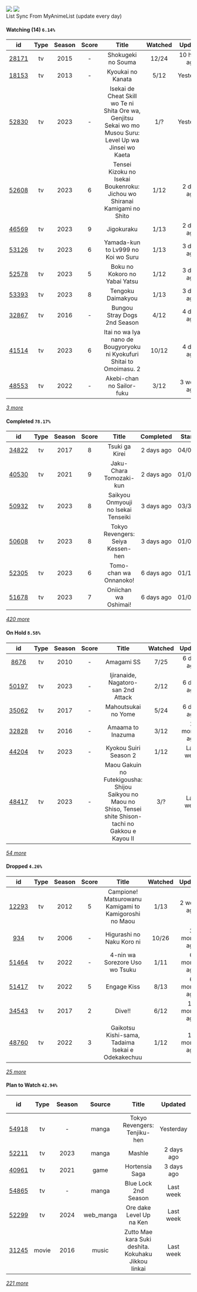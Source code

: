 [![](https://img.shields.io/badge/MyAnimeList-2E51A2?logo=MyAnimeList&logoColor=FFFFFF&style=flat)](https://myanimelist.net/profile/Faelayis)
[![](https://img.shields.io/badge/Anilist-02A9FF?logo=AniList&logoColor=FFFFFF&style=flat)](https://anilist.co/user/Faelayis/)<br>
List Sync From MyAnimeList (update every day)

#### Watching (14) ``6.14%``

|                      id                      | Type | Season | Score |                                                   Title                                                   | Watched |    Updated   | Start Date |
| :------------------------------------------: | :--: | :----: | :---: | :-------------------------------------------------------------------------------------------------------: | :-----: | :----------: | :--------: |
| [28171](https://myanimelist.net/anime/28171) |  tv  |  2015  |   -   |                                             Shokugeki no Souma                                            |  12/24  | 10 hours ago | 04/05/2023 |
| [18153](https://myanimelist.net/anime/18153) |  tv  |  2013  |   -   |                                             Kyoukai no Kanata                                             |   5/12  |   Yesterday  | 05/27/2021 |
| [52830](https://myanimelist.net/anime/52830) |  tv  |  2023  |   -   | Isekai de Cheat Skill wo Te ni Shita Ore wa, Genjitsu Sekai wo mo Musou Suru: Level Up wa Jinsei wo Kaeta |   1/?   |   Yesterday  | 04/04/2023 |
| [52608](https://myanimelist.net/anime/52608) |  tv  |  2023  |   6   |                  Tensei Kizoku no Isekai Boukenroku: Jichou wo Shiranai Kamigami no Shito                 |   1/12  |  2 days ago  | 04/03/2023 |
| [46569](https://myanimelist.net/anime/46569) |  tv  |  2023  |   9   |                                                 Jigokuraku                                                |   1/13  |  2 days ago  | 04/02/2023 |
| [53126](https://myanimelist.net/anime/53126) |  tv  |  2023  |   6   |                                     Yamada-kun to Lv999 no Koi wo Suru                                    |   1/13  |  3 days ago  | 04/02/2023 |
| [52578](https://myanimelist.net/anime/52578) |  tv  |  2023  |   5   |                                       Boku no Kokoro no Yabai Yatsu                                       |   1/12  |  3 days ago  | 04/02/2023 |
| [53393](https://myanimelist.net/anime/53393) |  tv  |  2023  |   8   |                                             Tengoku Daimakyou                                             |   1/13  |  3 days ago  | 04/02/2023 |
| [32867](https://myanimelist.net/anime/32867) |  tv  |  2016  |   -   |                                        Bungou Stray Dogs 2nd Season                                       |   4/12  |  4 days ago  | 10/25/2021 |
| [41514](https://myanimelist.net/anime/41514) |  tv  |  2023  |   6   |                   Itai no wa Iya nano de Bougyoryoku ni Kyokufuri Shitai to Omoimasu. 2                   |  10/12  |  4 days ago  | 01/12/2023 |
| [48553](https://myanimelist.net/anime/48553) |  tv  |  2022  |   -   |                                         Akebi-chan no Sailor-fuku                                         |   3/12  |  3 weeks ago | 03/13/2023 |


*[3 more](https://github.com/Faelayis/MyAnimeList-History/blob/master/List/Anime/watching.md)*

#### Completed ``78.17%``

|                      id                      |   Type  | Season | Score |                                                   Title                                                   |   Completed   | Start Date | Finish Date |
| :------------------------------------------: | :-----: | :----: | :---: | :-------------------------------------------------------------------------------------------------------: | :-----------: | :--------: | :---------: |
| [34822](https://myanimelist.net/anime/34822) |    tv   |  2017  |   8   |                                               Tsuki ga Kirei                                              |   2 days ago  | 04/02/2023 |  04/03/2023 |
| [40530](https://myanimelist.net/anime/40530) |    tv   |  2021  |   9   |                                          Jaku-Chara Tomozaki-kun                                          |   2 days ago  | 01/09/2021 |  04/03/2023 |
| [50932](https://myanimelist.net/anime/50932) |    tv   |  2023  |   8   |                                    Saikyou Onmyouji no Isekai Tenseiki                                    |   3 days ago  | 03/30/2023 |  04/02/2023 |
| [50608](https://myanimelist.net/anime/50608) |    tv   |  2023  |   8   |                                     Tokyo Revengers: Seiya Kessen-hen                                     |   3 days ago  | 01/08/2023 |  04/02/2023 |
| [52305](https://myanimelist.net/anime/52305) |    tv   |  2023  |   6   |                                           Tomo-chan wa Onnanoko!                                          |   6 days ago  | 01/16/2023 |  03/30/2023 |
| [51678](https://myanimelist.net/anime/51678) |    tv   |  2023  |   7   |                                            Oniichan wa Oshimai!                                           |   6 days ago  | 01/05/2023 |  03/30/2023 |


*[420 more](https://github.com/Faelayis/MyAnimeList-History/blob/master/List/Anime/completed.md)*

#### On Hold ``8.58%``

|                      id                      |   Type  | Season | Score |                                                     Title                                                    | Watched |    Updated    | Start Date |
| :------------------------------------------: | :-----: | :----: | :---: | :----------------------------------------------------------------------------------------------------------: | :-----: | :-----------: | :--------: |
|  [8676](https://myanimelist.net/anime/8676)  |    tv   |  2010  |   -   |                                                  Amagami SS                                                  |   7/25  |   6 days ago  | 03/23/2023 |
| [50197](https://myanimelist.net/anime/50197) |    tv   |  2023  |   -   |                                      Ijiranaide, Nagatoro-san 2nd Attack                                     |   2/12  |   6 days ago  | 03/20/2023 |
| [35062](https://myanimelist.net/anime/35062) |    tv   |  2017  |   -   |                                              Mahoutsukai no Yome                                             |   5/24  |   6 days ago  | 03/01/2023 |
| [32828](https://myanimelist.net/anime/32828) |    tv   |  2016  |   -   |                                               Amaama to Inazuma                                              |   3/12  |  2 months ago | 01/12/2023 |
| [44204](https://myanimelist.net/anime/44204) |    tv   |  2023  |   -   |                                             Kyokou Suiri Season 2                                            |   1/12  |   Last week   | 01/09/2023 |
| [48417](https://myanimelist.net/anime/48417) |    tv   |  2023  |   -   | Maou Gakuin no Futekigousha: Shijou Saikyou no Maou no Shiso, Tensei shite Shison-tachi no Gakkou e Kayou II |   3/?   |   Last week   | 01/08/2023 |


*[54 more](https://github.com/Faelayis/MyAnimeList-History/blob/master/List/Anime/on_hold.md)*

#### Dropped ``4.26%``

|                      id                      | Type | Season | Score |                                     Title                                    | Watched |    Updated    | Start Date |
| :------------------------------------------: | :--: | :----: | :---: | :--------------------------------------------------------------------------: | :-----: | :-----------: | :--------: |
| [12293](https://myanimelist.net/anime/12293) |  tv  |  2012  |   5   |             Campione! Matsurowanu Kamigami to Kamigoroshi no Maou            |   1/13  |  2 weeks ago  | 03/20/2023 |
|   [934](https://myanimelist.net/anime/934)   |  tv  |  2006  |   -   |                           Higurashi no Naku Koro ni                          |  10/26  |  3 months ago | 12/23/2022 |
| [51464](https://myanimelist.net/anime/51464) |  tv  |  2022  |   -   |                        4-nin wa Sorezore Uso wo Tsuku                        |   1/11  |  6 months ago | 10/16/2022 |
| [51417](https://myanimelist.net/anime/51417) |  tv  |  2022  |   5   |                                  Engage Kiss                                 |   8/13  |  6 months ago | 07/03/2022 |
| [34543](https://myanimelist.net/anime/34543) |  tv  |  2017  |   2   |                                    Dive!!                                    |   6/12  | 11 months ago | 05/03/2022 |
| [48760](https://myanimelist.net/anime/48760) |  tv  |  2022  |   3   |               Gaikotsu Kishi-sama, Tadaima Isekai e Odekakechuu              |   1/12  | 11 months ago | 04/12/2022 |


*[25 more](https://github.com/Faelayis/MyAnimeList-History/blob/master/List/Anime/dropped.md)*

#### Plan to Watch ``42.94%``

|                      id                      |   Type  | Season |    Source    |                                                         Title                                                        |    Updated    | Plan Start Date |
| :------------------------------------------: | :-----: | :----: | :----------: | :------------------------------------------------------------------------------------------------------------------: | :-----------: | :-------------: |
| [54918](https://myanimelist.net/anime/54918) |    tv   |    -   |     manga    |                                             Tokyo Revengers: Tenjiku-hen                                             |   Yesterday   |        -        |
| [52211](https://myanimelist.net/anime/52211) |    tv   |  2023  |     manga    |                                                        Mashle                                                        |   2 days ago  |    04/08/2023   |
| [40961](https://myanimelist.net/anime/40961) |    tv   |  2021  |     game     |                                                    Hortensia Saga                                                    |   3 days ago  |        -        |
| [54865](https://myanimelist.net/anime/54865) |    tv   |    -   |     manga    |                                                 Blue Lock 2nd Season                                                 |   Last week   |        -        |
| [52299](https://myanimelist.net/anime/52299) |    tv   |  2024  |   web_manga  |                                               Ore dake Level Up na Ken                                               |   Last week   |        -        |
| [31245](https://myanimelist.net/anime/31245) |  movie  |  2016  |     music    |                                  Zutto Mae kara Suki deshita. Kokuhaku Jikkou Iinkai                                 |   Last week   |        -        |


*[221 more](https://github.com/Faelayis/MyAnimeList-History/blob/master/List/Anime/plan_to_watch.md)*
